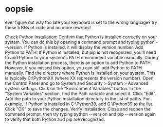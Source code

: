 # oopsie
ever figure out way too late your keyboard is set to the wrong language? try these 5 KBs of code and no more rewrites!


Check Python Installation: Confirm that Python is installed correctly on your system. You can do this by opening a command prompt and typing python --version. If Python is installed, it will display the version number.
Add Python to PATH: If Python is installed, but pip is not recognized, you'll need to add Python to your system's PATH environment variable manually. During the Python installation process, there is an option to add Python to PATH. However, if you missed this option, you can still add Python to PATH manually.
Find the directory where Python is installed on your system. This is typically C:\PythonXX (where XX represents the version number).
Open the Control Panel and go to System and Security > System > Advanced system settings.
Click on the "Environment Variables" button.
In the "System Variables" section, find the Path variable and select it. Click "Edit".
Add the path to your Python installation directory to the list of paths. For example, if Python is installed in C:\Python39, add C:\Python39 to the list.
Click "OK" to save the changes.
Verify Installation: Close and reopen the command prompt, then try typing python --version and pip --version again to verify that both Python and pip are recognized.

